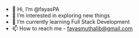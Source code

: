 - 👋 Hi, I’m @fayasPA
- 👀 I’m interested in exploring new things
- 🌱 I’m currently learning Full Stack Development
- 📫 How to reach me - fayasmuthalib@gmail.com

<!---
fayasPA/fayasPA is a ✨ special ✨ repository because its `README.md` (this file) appears on your GitHub profile.
You can click the Preview link to take a look at your changes.
--->
